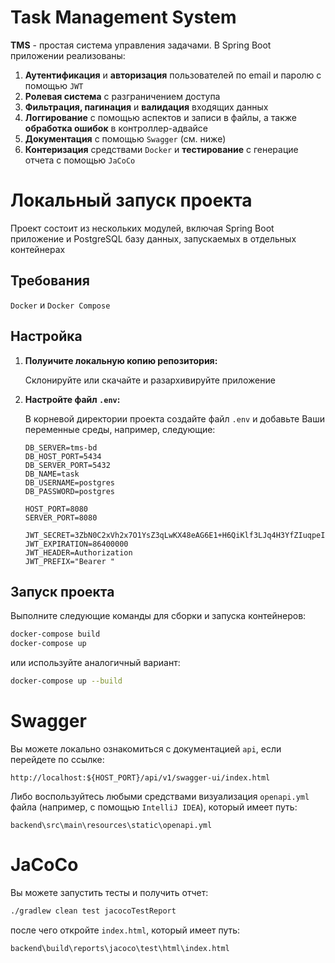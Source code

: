 # Task Management System

**TMS** - простая система управления задачами. В Spring Boot приложении реализованы:
1. **Аутентификация** и **авторизация** пользователей по email и паролю с помощью `JWT`
2. **Ролевая система** с разграничением доступа
3. **Фильтрация, пагинация** и **валидация** входящих данных
4. **Логгирование** с помощью аспектов и записи в файлы, а также **обработка ошибок** в контроллер-адвайсе
5. **Документация** с помощью `Swagger` (см. ниже)
6. **Контеризация** средствами `Docker` и **тестирование** с генерацие отчета с помощью `JaCoCo`

# Локальный запуск проекта

Проект состоит из нескольких модулей, включая Spring Boot приложение и PostgreSQL базу данных, запускаемых в отдельных контейнерах

## Требования
`Docker` и `Docker Compose` 
## Настройка

1. **Полуичите локальную копию репозитория:**

   Склонируйте или скачайте и разархивируйте приложение

2. **Настройте файл `.env`:**

   В корневой директории проекта создайте файл `.env` и добавьте Ваши переменные среды, например, следующие:

    ```env
   DB_SERVER=tms-bd
   DB_HOST_PORT=5434
   DB_SERVER_PORT=5432
   DB_NAME=task
   DB_USERNAME=postgres
   DB_PASSWORD=postgres
   
   HOST_PORT=8080
   SERVER_PORT=8080
   
   JWT_SECRET=3ZbN0C2xVh2x7O1YsZ3qLwKX48eAG6E1+H6QiKlf3LJq4H3YfZIuqpeIDtTsVzT4jk=
   JWT_EXPIRATION=86400000
   JWT_HEADER=Authorization
   JWT_PREFIX="Bearer "
    ```

## Запуск проекта

Выполните следующие команды для сборки и запуска контейнеров:

```bash
docker-compose build
docker-compose up
```

или используйте аналогичный вариант:

```bash
docker-compose up --build
```

# Swagger

Вы можете локально ознакомиться с документацией `api`, если перейдете по ссылке:

```
http://localhost:${HOST_PORT}/api/v1/swagger-ui/index.html
```

Либо воспользуйтесь любыми средствами визуализация `openapi.yml` файла (например, с помощью `IntelliJ IDEA`), который имеет путь:
```
backend\src\main\resources\static\openapi.yml
```

# JaCoCo

Вы можете запустить тесты и получить отчет:

```bash
./gradlew clean test jacocoTestReport
```

после чего откройте `index.html`, который имеет путь:
```
backend\build\reports\jacoco\test\html\index.html
```


